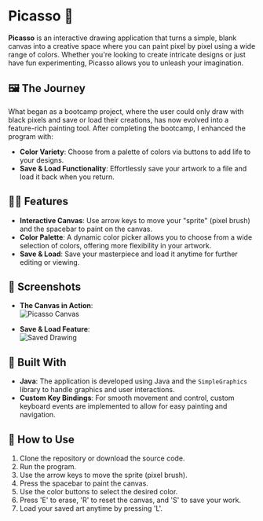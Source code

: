 # Picasso 🎨

**Picasso** is an interactive drawing application that turns a simple, blank canvas into a creative space where you can paint pixel by pixel using a wide range of colors. Whether you're looking to create intricate designs or just have fun experimenting, Picasso allows you to unleash your imagination.

## 🖼️ The Journey

What began as a bootcamp project, where the user could only draw with black pixels and save or load their creations, has now evolved into a feature-rich painting tool. After completing the bootcamp, I enhanced the program with:

- **Color Variety**: Choose from a palette of colors via buttons to add life to your designs.
- **Save & Load Functionality**: Effortlessly save your artwork to a file and load it back when you return.

## 🧑‍💻 Features

- **Interactive Canvas**: Use arrow keys to move your "sprite" (pixel brush) and the spacebar to paint on the canvas.
- **Color Palette**: A dynamic color picker allows you to choose from a wide selection of colors, offering more flexibility in your artwork.
- **Save & Load**: Save your masterpiece and load it anytime for further editing or viewing.

## 📸 Screenshots

- **The Canvas in Action**:  
![Picasso Canvas](https://github.com/JoaoPedroGuerreiro/Assets/blob/main/picasso.png)

- **Save & Load Feature**:  
![Saved Drawing](https://github.com/JoaoPedroGuerreiro/Assets/blob/main/picassoSAVE.png)

## 🚀 Built With

- **Java**: The application is developed using Java and the `SimpleGraphics` library to handle graphics and user interactions.
- **Custom Key Bindings**: For smooth movement and control, custom keyboard events are implemented to allow for easy painting and navigation.

## 🌟 How to Use

1. Clone the repository or download the source code.
2. Run the program.
3. Use the arrow keys to move the sprite (pixel brush).
4. Press the spacebar to paint the canvas.
5. Use the color buttons to select the desired color.
6. Press 'E' to erase, 'R' to reset the canvas, and 'S' to save your work.
7. Load your saved art anytime by pressing 'L'.
